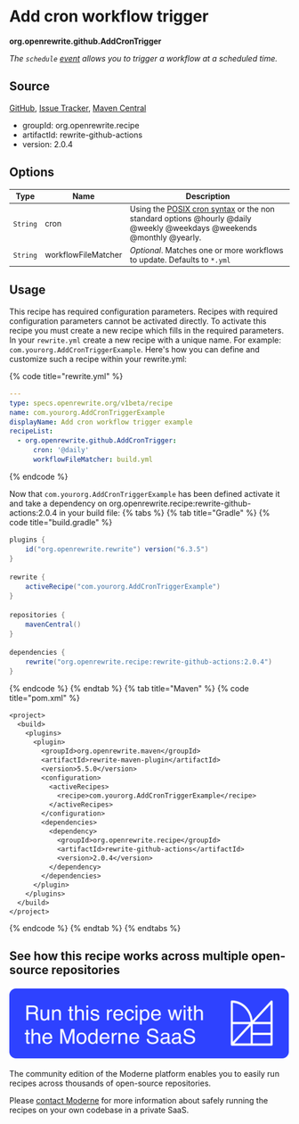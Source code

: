 # Add cron workflow trigger

**org.openrewrite.github.AddCronTrigger**

_The `schedule` [event](https://docs.github.com/en/actions/reference/events-that-trigger-workflows#scheduled-events) allows you to trigger a workflow at a scheduled time._

## Source

[GitHub](https://github.com/openrewrite/rewrite-github-actions/blob/main/src/main/java/org/openrewrite/github/AddCronTrigger.java), [Issue Tracker](https://github.com/openrewrite/rewrite-github-actions/issues), [Maven Central](https://central.sonatype.com/artifact/org.openrewrite.recipe/rewrite-github-actions/2.0.4/jar)

* groupId: org.openrewrite.recipe
* artifactId: rewrite-github-actions
* version: 2.0.4

## Options

| Type | Name | Description |
| -- | -- | -- |
| `String` | cron | Using the [POSIX cron syntax](https://pubs.opengroup.org/onlinepubs/9699919799/utilities/crontab.html#tag_20_25_07) or the non standard options @hourly @daily @weekly @weekdays @weekends @monthly @yearly. |
| `String` | workflowFileMatcher | *Optional*. Matches one or more workflows to update. Defaults to `*.yml` |


## Usage

This recipe has required configuration parameters. Recipes with required configuration parameters cannot be activated directly. To activate this recipe you must create a new recipe which fills in the required parameters. In your `rewrite.yml` create a new recipe with a unique name. For example: `com.yourorg.AddCronTriggerExample`.
Here's how you can define and customize such a recipe within your rewrite.yml:

{% code title="rewrite.yml" %}
```yaml
---
type: specs.openrewrite.org/v1beta/recipe
name: com.yourorg.AddCronTriggerExample
displayName: Add cron workflow trigger example
recipeList:
  - org.openrewrite.github.AddCronTrigger:
      cron: '@daily'
      workflowFileMatcher: build.yml
```
{% endcode %}

Now that `com.yourorg.AddCronTriggerExample` has been defined activate it and take a dependency on org.openrewrite.recipe:rewrite-github-actions:2.0.4 in your build file:
{% tabs %}
{% tab title="Gradle" %}
{% code title="build.gradle" %}
```groovy
plugins {
    id("org.openrewrite.rewrite") version("6.3.5")
}

rewrite {
    activeRecipe("com.yourorg.AddCronTriggerExample")
}

repositories {
    mavenCentral()
}

dependencies {
    rewrite("org.openrewrite.recipe:rewrite-github-actions:2.0.4")
}
```
{% endcode %}
{% endtab %}
{% tab title="Maven" %}
{% code title="pom.xml" %}
```markup
<project>
  <build>
    <plugins>
      <plugin>
        <groupId>org.openrewrite.maven</groupId>
        <artifactId>rewrite-maven-plugin</artifactId>
        <version>5.5.0</version>
        <configuration>
          <activeRecipes>
            <recipe>com.yourorg.AddCronTriggerExample</recipe>
          </activeRecipes>
        </configuration>
        <dependencies>
          <dependency>
            <groupId>org.openrewrite.recipe</groupId>
            <artifactId>rewrite-github-actions</artifactId>
            <version>2.0.4</version>
          </dependency>
        </dependencies>
      </plugin>
    </plugins>
  </build>
</project>
```
{% endcode %}
{% endtab %}
{% endtabs %}

## See how this recipe works across multiple open-source repositories

[![Moderne Link Image](/.gitbook/assets/ModerneRecipeButton.png)](https://app.moderne.io/recipes/org.openrewrite.github.AddCronTrigger)

The community edition of the Moderne platform enables you to easily run recipes across thousands of open-source repositories.

Please [contact Moderne](https://moderne.io/product) for more information about safely running the recipes on your own codebase in a private SaaS.
